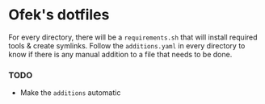 # Ofek's dotfiles

For every directory, there will be a `requirements.sh` that will install required tools & create symlinks.
Follow the `additions.yaml` in every directory to know if there is any manual addition to a file that needs to be done.

### TODO
* Make the `additions` automatic
